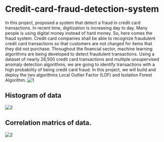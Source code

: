 # Credit-card-fraud-detection-system
In this project, proposed a system that detect a fraud in credit card transactions. In recent time, digitization is increasing day to day. Many people is using digital money instead of hard money. So, here comes the fraud system. Credit card companies shall be able to recognize fraudulent credit card transactions so that customers are not charged for items that they did not purchase. Throughout the financial sector, machine learning algorithms are being developed to detect fraudulent transactions. Using a dataset of nearly 28,500 credit card transactions and multiple unsupervised anomaly detection algorithms, we are going to identify transactions with a high probability of being credit card fraud. In this project, we will build and deploy the two algorithms Local Outlier Factor (LOF) and Isolation Forest Algorithm.
![1](https://user-images.githubusercontent.com/46098565/92206674-84029e00-eea5-11ea-914b-f0cdd452dda7.png)
## Histogram of data
![2](https://user-images.githubusercontent.com/46098565/92206955-fffce600-eea5-11ea-9929-211cb1624af3.png)
## Correlation matrics of data.
![2](https://user-images.githubusercontent.com/46098565/92207102-4f431680-eea6-11ea-8358-5a79b1f84087.png)
